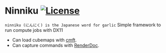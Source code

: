 ﻿# Ninniku [![License](https://img.shields.io/badge/license-MIT-blue.svg)](https://github.com/kittikun/takoyaki/blob/master/LICENSE)

```ninniku (にんにく) is the Japanese word for garlic```
Simple framework to run compute jobs with DX11
- Can load cubemaps with [cmft](https://github.com/dariomanesku/cmft).
- Can capture commands with [RenderDoc](https://github.com/baldurk/renderdoc).

